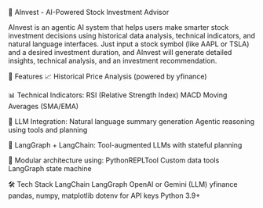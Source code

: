 🧠 AInvest - AI-Powered Stock Investment Advisor

AInvest is an agentic AI system that helps users make smarter stock investment decisions using historical data analysis, technical indicators, and natural language interfaces. Just input a stock symbol (like AAPL or TSLA) and a desired investment duration, and AInvest will generate detailed insights, technical analysis, and an investment recommendation.

🚀 Features
📈 Historical Price Analysis (powered by yfinance)

📊 Technical Indicators:
RSI (Relative Strength Index)
MACD
Moving Averages (SMA/EMA)

💬 LLM Integration:
Natural language summary generation
Agentic reasoning using tools and planning

🧠 LangGraph + LangChain:
Tool-augmented LLMs with stateful planning

🔧 Modular architecture using:
PythonREPLTool
Custom data tools
LangGraph state machine

🛠️ Tech Stack
LangChain
LangGraph
OpenAI or Gemini (LLM)
yfinance
pandas, numpy, matplotlib
dotenv for API keys
Python 3.9+

